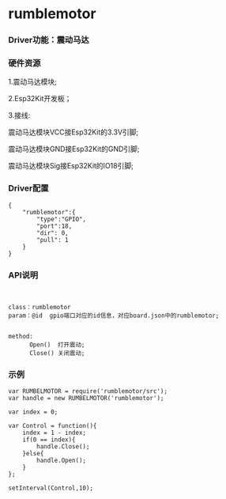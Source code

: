 # rumblemotor

### Driver功能：震动马达


### 硬件资源

1.震动马达模块;

2.Esp32Kit开发板；

3.接线:

震动马达模块VCC接Esp32Kit的3.3V引脚;

震动马达模块GND接Esp32Kit的GND引脚;

震动马达模块Sig接Esp32Kit的IO18引脚;

### Driver配置

```
{
    "rumblemotor":{
        "type":"GPIO",
        "port":18,
        "dir": 0,
        "pull": 1
    }
}

```


### API说明
```


class：rumblemotor
param：@id  gpio端口对应的id信息，对应board.json中的rumblemotor;


method:
      Open()  打开震动;
      Close() 关闭震动;

```


### 示例


```
var RUMBELMOTOR = require('rumblemotor/src');
var handle = new RUMBELMOTOR('rumblemotor');

var index = 0;

var Control = function(){
    index = 1 - index;
    if(0 == index){
        handle.Close();
    }else{
        handle.Open();
    }
};

setInterval(Control,10);
```